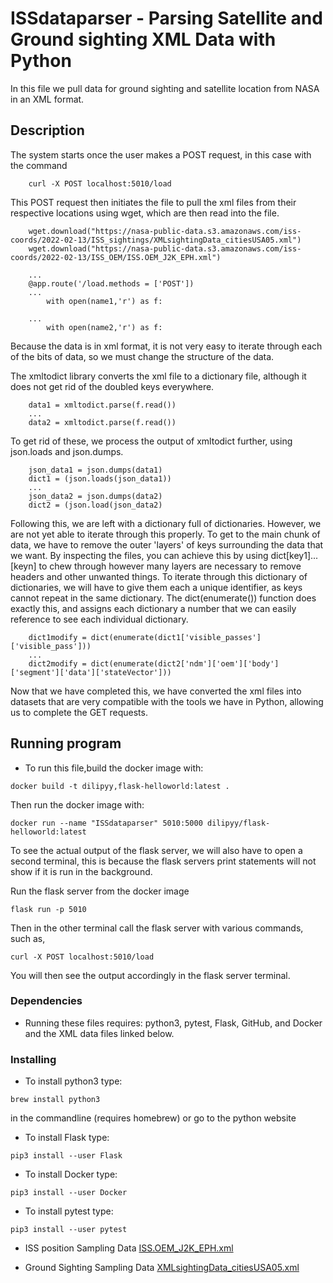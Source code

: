 # ISSdataparser - Parsing Satellite and Ground sighting XML Data with Python

In this file we pull data for ground sighting and satellite location from NASA in an XML format.
## Description
The system starts once the user makes a POST request, in this case with the command
```
    curl -X POST localhost:5010/load
```
This POST request then initiates the file to pull the xml files from their respective locations using wget, which are then read into the file.

```
    wget.download("https://nasa-public-data.s3.amazonaws.com/iss-coords/2022-02-13/ISS_sightings/XMLsightingData_citiesUSA05.xml")
    wget.download("https://nasa-public-data.s3.amazonaws.com/iss-coords/2022-02-13/ISS_OEM/ISS.OEM_J2K_EPH.xml")
    
    ...
    @app.route('/load.methods = ['POST'])
    ...
        with open(name1,'r') as f:

    ...
        with open(name2,'r') as f:

```

Because the data is in xml format, it is not very easy to iterate through each of the bits of data, so we must change the structure of the data.

The xmltodict library converts the xml file to a dictionary file, although it does not get rid of the doubled keys everywhere.

``` ...
    data1 = xmltodict.parse(f.read())
    ...
    data2 = xmltodict.parse(f.read())
```
To get rid of these, we process the output of xmltodict further, using json.loads and json.dumps. 

```
    json_data1 = json.dumps(data1)
    dict1 = (json.loads(json_data1))
    ...
    json_data2 = json.dumps(data2)
    dict2 = (json.load(json_data2)
```
    
Following this, we are left with a dictionary full of dictionaries. However, we are not yet able to iterate through this properly. To get to the main chunk of data, we have to remove the outer 'layers' of keys surrounding the data that we want. By inspecting the files, you can achieve this by using dict[key1]...[keyn] to chew through however many layers are necessary to remove headers and other unwanted things. To iterate through this dictionary of dictionaries, we will have to give them each a unique identifier, as keys cannot repeat in the same dictionary. The dict(enumerate()) function does exactly this, and assigns each dictionary a number that we can easily reference to see each individual dictionary. 

```
    dict1modify = dict(enumerate(dict1['visible_passes']['visible_pass']))
    ...
    dict2modify = dict(enumerate(dict2['ndm']['oem']['body']['segment']['data']['stateVector']))
```
Now that we have completed this, we have converted the xml files into datasets that are very compatible with the tools we have in Python, allowing us to complete the GET requests.

## Running program

* To run this file,build the docker image with:

```
docker build -t dilipyy,flask-helloworld:latest .
```

Then run the docker image with:
```
docker run --name "ISSdataparser" 5010:5000 dilipyy/flask-helloworld:latest
```

To see the actual output of the flask server, we will also have to open a second terminal, this is because the flask servers print statements will not show if it is run in the background.

Run the flask server from the docker image
```
flask run -p 5010
```
Then in the other terminal call the flask server with various commands, such as,
```
curl -X POST localhost:5010/load
```
You will then see the output accordingly in the flask server terminal.

### Dependencies

* Running these files requires: python3, pytest, Flask, GitHub, and Docker and the XML data files linked below.
### Installing
* To install python3 type:
```
brew install python3
```
in the commandline (requires homebrew)
or go to the python website
* To install Flask type:
```
pip3 install --user Flask
```
* To install Docker type:
```
pip3 install --user Docker
```
* To install pytest type:
```
pip3 install --user pytest
```
* ISS position Sampling Data
[ISS.OEM_J2K_EPH.xml](https://nasa-public-data.s3.amazonaws.com/iss-coords/2022-02-13/ISS_OEM/ISS.OEM_J2K_EPH.xml)

* Ground Sighting Sampling Data
[XMLsightingData_citiesUSA05.xml](https://nasa-public-data.s3.amazonaws.com/iss-coords/2022-02-13/ISS_sightings/XMLsightingData_citiesUSA05.xml)


